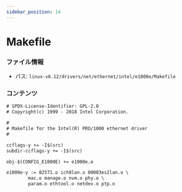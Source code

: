 ```yaml
---
sidebar_position: 14
---
```

# Makefile

### ファイル情報

- パス: `linux-v6.12/drivers/net/ethernet/intel/e1000e/Makefile`

### コンテンツ

```txt
# SPDX-License-Identifier: GPL-2.0
# Copyright(c) 1999 - 2018 Intel Corporation.

#
# Makefile for the Intel(R) PRO/1000 ethernet driver
#

ccflags-y += -I$(src)
subdir-ccflags-y += -I$(src)

obj-$(CONFIG_E1000E) += e1000e.o

e1000e-y := 82571.o ich8lan.o 80003es2lan.o \
	    mac.o manage.o nvm.o phy.o \
	    param.o ethtool.o netdev.o ptp.o

```
